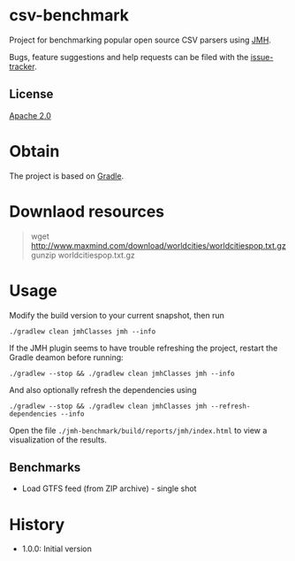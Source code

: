 # csv-benchmark
Project for benchmarking popular open source CSV parsers using [JMH].

Bugs, feature suggestions and help requests can be filed with the [issue-tracker].
## License
[Apache 2.0]

# Obtain
The project is based on [Gradle].

# Downlaod resources

> wget http://www.maxmind.com/download/worldcities/worldcitiespop.txt.gz
> gunzip worldcitiespop.txt.gz

# Usage
Modify the build version to your current snapshot, then run 

```
./gradlew clean jmhClasses jmh --info
```

If the JMH plugin seems to have trouble refreshing the project, restart the Gradle deamon before running:

```
./gradlew --stop && ./gradlew clean jmhClasses jmh --info
```

And also optionally refresh the dependencies using

```
./gradlew --stop && ./gradlew clean jmhClasses jmh --refresh-dependencies --info
```

Open the file `./jmh-benchmark/build/reports/jmh/index.html` to view a visualization of the results.

## Benchmarks

  * Load GTFS feed (from ZIP archive) - single shot

# History

 - 1.0.0: Initial version

[Apache 2.0]:          			http://www.apache.org/licenses/LICENSE-2.0.html
[issue-tracker]:       			https://github.com/skjolber/otp-benchmark/issues
[Gradle]:              		 	https://gradle.org/
[JMH]:							http://openjdk.java.net/projects/code-tools/jmh/
[visualization]:				https://skjolber.github.io/otp-benchmark/jmh/index.html
[Open Trip Planner]:			https://github.com/opentripplanner/OpenTripPlanner

